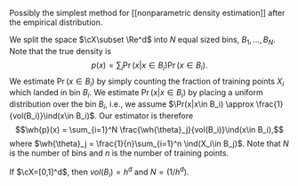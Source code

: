Possibly the simplest method for [[nonparametric density estimation]] after the empirical distribution. 

We split the space $\cX\subset \Re^d$ into $N$ equal sized bins, $B_1,\dots,B_N$. Note that the true density is 
$$p(x) = \sum_i \Pr(x|x\in B_i)\Pr(x\in B_i).$$
We estimate $\Pr(x\in B_i)$ by simply counting the fraction of training points $X_i$ which landed in bin $B_i$. We estimate $\Pr(x|x\in B_i$) by placing a uniform distribution over the bin $B_i$, i.e., we assume $\Pr(x|x\in B_i) \approx \frac{1}{vol(B_i)}\ind(x\in B_i)$.  Our estimator is therefore 
$$\wh{p}(x) = \sum_{i=1}^N \frac{\wh{\theta}_j}{vol(B_i)}\ind(x\in B_i),$$
where $\wh{\theta}_j = \frac{1}{n}\sum_{i=1}^n \ind(X_i\in B_j)$. Note that $N$ is the number of bins and $n$ is the number of training points. 

If $\cX=[0,1]^d$, then $vol(B_i) = h^d$ and $N=(1/h^d)$. 
